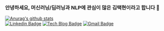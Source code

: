 ### 안녕하세요, 머신러닝/딥러닝과 NLP에 관심이 많은 김택현이라고 합니다 👋

<!--
**dobbytk/dobbytk** is a ✨ _special_ ✨ repository because its `README.md` (this file) appears on your GitHub profile.

Here are some ideas to get you started:

- 🔭 I’m currently working on ...
- 🌱 I’m currently learning ...
- 👯 I’m looking to collaborate on ...
- 🤔 I’m looking for help with ...
- 💬 Ask me about ... 
- 😄 Pronouns: ...
- ⚡ Fun fact: ...
-->
[![Anurag's github stats](https://github-readme-stats.vercel.app/api?username=dobbytk)](https://github.com/anuraghazra/github-readme-stats) \
[![Linkedin Badge](https://img.shields.io/badge/-LinkedIn-blue?style=flat-square&logo=Linkedin&logoColor=white&link=https://www.linkedin.com/in/taekhyunkim/)](https://www.linkedin.com/in/taekhyunkim/)
[![Tech Blog Badge](http://img.shields.io/badge/-Tech%20blog-black?style=flat-square&logo=github&link=https://www.notion.so/taekhyun2/898c21c63d18459691207bbfbd7c5eee)](https://www.notion.so/taekhyun2/898c21c63d18459691207bbfbd7c5eee)
[![Gmail Badge](https://img.shields.io/badge/Gmail-d14836?style=flat-square&logo=Gmail&logoColor=white&link=mailto:gus2dnjf3dlf@gmail.com)](mailto:gus2dnjf3dlf@gmail.com)
	
	
